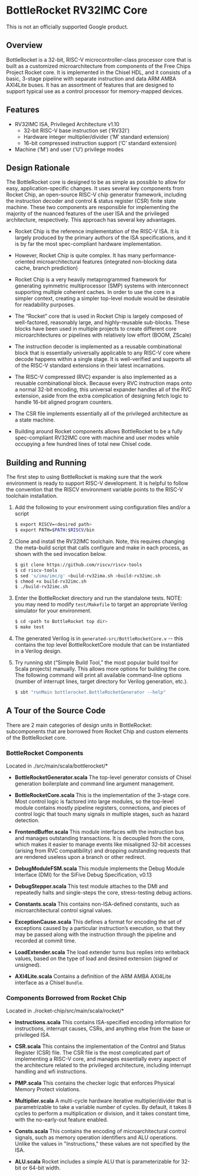 # BottleRocket RV32IMC Core

This is not an officially supported Google product.

## Overview

BottleRocket is a 32-bit, RISC-V microcontroller-class processor core that is
built as a customized microarchitecture from components of the Free Chips
Project Rocket core. It is implemented in the Chisel HDL, and it consists of a
basic, 3-stage pipeline with separate instruction and data ARM AMBA AXI4Lite
buses. It has an assortment of features that are designed to support typical use
as a control processor for memory-mapped devices.

## Features

* RV32IMC ISA, Privileged Architecture v1.10
   * 32-bit RISC-V base instruction set (‘RV32I’)
   * Hardware integer multiplier/divider (‘M’ standard extension)
   * 16-bit compressed instruction support (‘C’ standard extension)
* Machine (‘M’) and user (‘U’) privilege modes

## Design Rationale

The BottleRocket core is designed to be as simple as possible to allow for easy,
application-specific changes. It uses several key components from Rocket Chip,
an open-source RISC-V chip generator framework, including the instruction
decoder and control & status register (CSR) finite state machine. These two
components are responsible for implementing the majority of the nuanced features
of the user ISA and the privileged architecture, respectively. This approach has
several key advantages.

* Rocket Chip is the reference implementation of the RISC-V ISA. It is largely
  produced by the primary authors of the ISA specifications, and it is by far
  the most spec-compliant hardware implementation.

* However, Rocket Chip is quite complex. It has many performance-oriented
  microarchitectural features (integrated non-blocking data cache, branch
  prediction)

* Rocket Chip is a very heavily metaprogrammed framework for generating
  symmetric multiprocessor (SMP) systems with interconnect supporting multiple
  coherent caches. In order to use the core in a simpler context, creating a
  simpler top-level module would be desirable for readability purposes.

* The “Rocket” core that is used in Rocket Chip is largely composed of
  well-factored, reasonably large, and highly-reusable sub-blocks. These blocks
  have been used in multiple projects to create different core microarchitectures
  or pipelines with relatively low effort (BOOM, ZScale)

* The instruction decoder is implemented as a reusable combinational block that
  is essentially universally applicable to any RISC-V core where decode happens
  within a single stage. It is well-verified and supports all of the RISC-V
  standard extensions in their latest incarnations.

* The RISC-V compressed (RVC) expander is also implemented as a reusable
  combinational block.  Because every RVC instruction maps onto a normal 32-bit
  encoding, this universal expander handles all of the RVC extension, aside from
  the extra complication of designing fetch logic to handle 16-bit aligned
  program counters.

* The CSR file implements essentially all of the privileged architecture as a
  state machine.

* Building around Rocket components allows BottleRocket to be a fully
  spec-compliant RV32IMC core with machine and user modes while occupying a few
  hundred lines of total new Chisel code.

## Building and Running

The first step to using BottleRocket is making sure that the work environment is
ready to support RISC-V development. It is helpful to follow the convention that
the RISCV environment variable points to the RISC-V toolchain installation.

1. Add the following to your environment using configuration files and/or a
   script

   ```bash
   $ export RISCV=<desired path>
   $ export PATH=$PATH:$RISCV/bin
   ```

2. Clone and install the RV32IMC toolchain. Note, this requires changing the
   meta-build script that calls configure and make in each process, as shown
   with the sed invocation below.

   ```bash
   $ git clone https://github.com/riscv/riscv-tools
   $ cd riscv-tools
   $ sed 's/ima/imc/g' <build-rv32ima.sh >build-rv32imc.sh
   $ chmod +x build-rv32imc.sh
   $ ./build-rv32imc.sh
   ```

3. Enter the BottleRocket directory and run the standalone tests. NOTE: you may
   need to modify `test/Makefile` to target an appropriate Verilog simulator for
   your environment.

   ```bash
   $ cd <path to BottleRocket top dir>
   $ make test
   ```

4. The generated Verilog is in `generated-src/BottleRocketCore.v` -- this
   contains the top level BottleRocketCore module that can be instantiated in a
   Verilog design.


5. Try running sbt (“Simple Build Tool,” the most popular build tool for Scala
   projects) manually. This allows more options for building the core. The
   following command will print all available command-line options (number of
   interrupt lines, target directory for Verilog generation, etc.).

   ```bash
   $ sbt "runMain bottlerocket.BottleRocketGenerator --help"
   ```
## A Tour of the Source Code

There are 2 main categories of design units in BottleRocket: subcomponents that are borrowed from Rocket Chip and custom elements of the BottleRocket core.

### BottleRocket Components

Located in ./src/main/scala/bottlerocket/*

* __BottleRocketGenerator.scala__ The top-level generator consists of Chisel generation boilerplate and command line argument management.

* __BottleRocketCore.scala__ This is the implementation of the 3-stage core. Most control logic is factored into large modules, so the top-level module contains mostly pipeline registers, connections, and pieces of control logic that touch many signals in multiple stages, such as hazard detection.
  
* __FrontendBuffer.scala__ This module interfaces with the instruction bus and manages outstanding transactions. It is decoupled from the core, which makes it easier to manage events like misaligned 32-bit accesses (arising from RVC compatibility) and dropping outstanding requests that are rendered useless upon a branch or other redirect.

* __DebugModuleFSM.scala__ This module implements the Debug Module Interface (DMI) for the SiFive Debug Specification, v0.13

* __DebugStepper.scala__ This test module attaches to the DMI and repeatedly halts and single-steps the core, stress-testing debug actions.

* __Constants.scala__ This contains non-ISA-defined constants, such as microarchitectural control signal values.

* __ExceptionCause.scala__ This defines a format for encoding the set of exceptions caused by a particular instruction’s execution, so that they may be passed along with the instruction through the pipeline and recorded at commit time.

* __LoadExtender.scala__ The load extender turns bus replies into writeback values, based on the type of load and desired extension (signed or unsigned).

* __AXI4Lite.scala__ Contains a definition of the ARM AMBA AXI4Lite interface as a Chisel `Bundle`.

### Components Borrowed from Rocket Chip

Located in ./rocket-chip/src/main/scala/rocket/*

* __Instructions.scala__ This contains ISA-specified encoding information for instructions, interrupt causes, CSRs, and anything else from the base or privileged ISA.

* __CSR.scala__ This contains the implementation of the Control and Status Register (CSR) file. The CSR file is the most complicated part of implementing a RISC-V core, and manages essentially every aspect of the architecture related to the privileged architecture, including interrupt handling and wfi instructions.

* __PMP.scala__ This contains the checker logic that enforces Physical Memory Protect violations.

* __Multiplier.scala__ A multi-cycle hardware iterative multiplier/divider that is parametrizable to take a variable number of cycles. By default, it takes 8 cycles to perform a multiplication or division, and it takes constant time, with the no-early-out feature enabled.

* __Consts.scala__ This contains the encoding of microarchitectural control signals, such as memory operation identifiers and ALU operations. Unlike the values in "Instructions," these values are not specified by the ISA.

* __ALU.scala__ Rocket includes a simple ALU that is parameterizable for 32-bit or 64-bit width.
